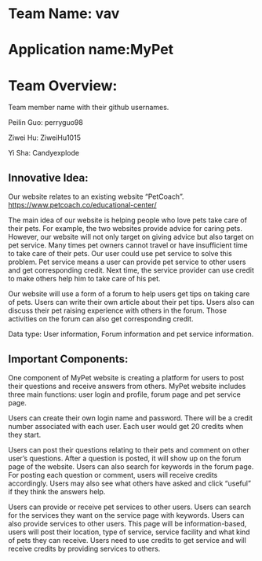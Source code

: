 # Team Name: vav

# Application name:MyPet

# Team Overview:

Team member name with their github usernames.

Peilin Guo: perryguo98

Ziwei Hu: ZiweiHu1015

Yi Sha: Candyexplode

## Innovative Idea:

Our website relates to an existing website “PetCoach”. https://www.petcoach.co/educational-center/

The main idea of our website is helping people who love pets take care of their pets. For example, the two websites provide advice for caring pets. However, our website will not only target on giving advice but also target on pet service. Many times pet owners cannot travel or have insufficient time to take care of their pets.  Our user could use pet service to solve this problem. Pet service means a user can provide pet service to other users and get corresponding credit.  Next time, the service provider can use credit to make others help him to take care of his pet. 

Our website will use a form of a forum to help users get tips on taking care of pets. Users can write their own article about their pet tips. Users also can discuss their pet raising experience with others in the forum. Those activities on the forum can also get corresponding credit.

Data type: User information, Forum information and pet  service information. 

## Important Components: 

One component of MyPet website is creating a platform for users to post their questions and receive answers from others. MyPet website includes three main functions: user login and profile, forum page and pet service page. 

Users can create their own login name and password. There will be a credit number associated with each user. Each user would get 20 credits when they start. 

Users can post their questions relating to their pets and comment on other user’s questions. After a question is posted, it will show up on the forum page of the website. Users can also search for keywords in the forum page. For posting each question or comment, users will receive credits accordingly. Users may also see what others have asked and click “useful” if they think the answers help. 

Users can provide or receive pet services to other users. Users can search for the services they want on the service page with keywords. Users can also provide services to other users. This page will be information-based, users will post their location, type of service, service facility and what kind of pets they can receive. Users need to use credits to get service and will receive credits by providing services to others. 
